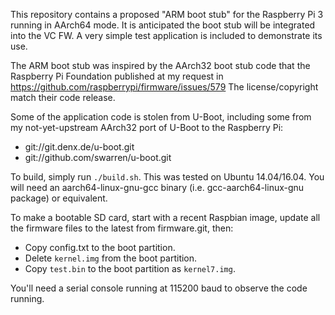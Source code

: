 This repository contains a proposed "ARM boot stub" for the Raspberry Pi 3
running in AArch64 mode. It is anticipated the boot stub will be integrated
into the VC FW. A very simple test application is included to demonstrate its
use.

The ARM boot stub was inspired by the AArch32 boot stub code that the
Raspberry Pi Foundation published at my request in
https://github.com/raspberrypi/firmware/issues/579
The license/copyright match their code release.

Some of the application code is stolen from U-Boot, including some from my
not-yet-upstream AArch32 port of U-Boot to the Raspberry Pi:
* git://git.denx.de/u-boot.git
* git://github.com/swarren/u-boot.git

To build, simply run `./build.sh`. This was tested on Ubuntu 14.04/16.04. You
will need an aarch64-linux-gnu-gcc binary (i.e. gcc-aarch64-linux-gnu package)
or equivalent.

To make a bootable SD card, start with a recent Raspbian image, update all the
firmware files to the latest from firmware.git, then:
* Copy config.txt to the boot partition.
* Delete `kernel.img` from the boot partition.
* Copy `test.bin` to the boot partition as `kernel7.img`.

You'll need a serial console running at 115200 baud to observe the code
running. 
